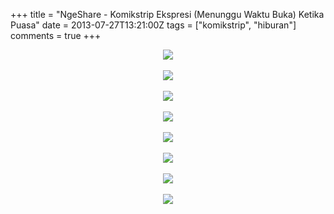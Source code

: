 +++
title = "NgeShare - Komikstrip Ekspresi (Menunggu Waktu Buka) Ketika Puasa"
date = 2013-07-27T13:21:00Z
tags = ["komikstrip", "hiburan"]
comments = true
+++

<center><img border="0" data-original-height="600" data-original-width="1200" src="https://2.bp.blogspot.com/-moTdg5i1DiI/XDQoF6TItNI/AAAAAAAASwM/3l1sRX3kKYYIoh8alk6-3UcInagQOVSEQCLcBGAs/s1600/komik.jpg" /></center><br /><center><img border="0" src="https://2.bp.blogspot.com/-5Lgx4nC-ysw/UfNkPpzXVnI/AAAAAAAACuM/XHdXxdtcvJ0/s1600/1.png" /></center><br />
<center><img border="0" src="https://3.bp.blogspot.com/-aDy4pRQYcu8/UesE3IFfOlI/AAAAAAAACrA/spsavBVRtZM/s1600/2.png" /></center><br />
<center><img border="0" src="https://4.bp.blogspot.com/-ydimyIGVFmw/UesFxxxqJxI/AAAAAAAACrY/fH5wzAqCZcY/s1600/3.png" /></center><br />
<center><img border="0" src="https://1.bp.blogspot.com/-NZCzko8sey0/UesFhXHzwAI/AAAAAAAACrQ/n-1_31Jtt-Q/s1600/4.png" /></center><br />
<center><img border="0" src="https://1.bp.blogspot.com/-xCP_DPiI3CA/UfNnzV0YhYI/AAAAAAAACuc/XsD3LFNhNvQ/s1600/5.png" /></center><br />
<center><img border="0" src="https://2.bp.blogspot.com/-BL8MqP5eSus/UesGV-Qp1_I/AAAAAAAACro/2eae1A9lm30/s1600/6.png" /></center><br />
<center><img border="0" src="https://4.bp.blogspot.com/-Rphy4m6LHkk/UesGzza7pPI/AAAAAAAACrw/PTa3HOiHtug/s1600/7.png" /></center>
